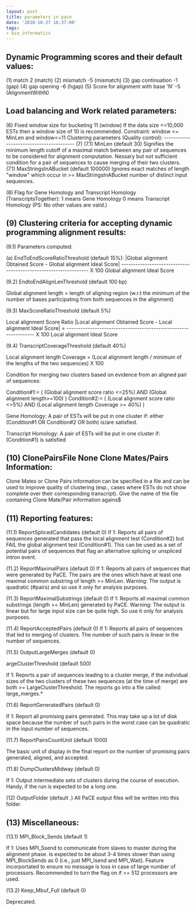 ```yaml
---
layout: post
title: parameters in pace
date: '2010-10-27 16:37:00'
tags:
- bio_informatics
---
```


Dynamic Programming scores and their default values: 
-------------------------------------------------------- 

(1) match 2 (match) 
(2) mismatch -5 (mismatch) 
(3) gap continuation -1 (gap) 
(4) gap opening -6 (hgap) 
(5) Score for alignment 
with base 'N' -5 (AlignmentWithN) 

Load balancing and Work related parameters: 
----------------------------------------------- 

(6) Fixed window size for bucketing 11 (window) 
If the data size <=10,000 ESTs then a window size of 10 is recommended. Constraint: window <= MinLen and window<=11 Clustering parameters (Quality control): ---------------------------------------- (7) (7.1) MinLen (default 30) Signifies the minimum length cutoff of a maximal match between any pair of sequences to be considered for alignment computation. Nessary but not sufficient condition for a pair of sequences to cause merging of their two clusters. (7.1) MaxStringsInABucket (default 100000) Ignores exact matches of length "window" which occur in >= MaxStringsInABucket 
number of distinct input sequences. 

(8) 
Flag for Gene Homology and Transcript Homology (TranscriptsTogether): 
1 means Gene Homology 
0 means Transcript Homology 
(PS: No other values are valid.) 

(9) 
Clustering criteria for accepting dynamic programming alignment results: 
------------------------------------------------------------------------- 

(9.1) Parameters computed: 

(a) 
EndToEndScoreRatioThreshold (default 15%): 
|Global alignment Obtained Score - Global alignment Ideal Score| 
---------------------------------------------------------------- X 100 
Global alignment Ideal Score 

(9.2) 
EndtoEndAlignLenThreshold (default 100 bp) 

Global alignment length = length of aligning region 
(w.r.t the minimum of the number of 
bases participating from both sequences in the alignment) 

(9.3) 
MaxScoreRatioThreshold (default 5%) 

Local alignment Score Ratio 
|Local alignment Obtained Score - Local alignment Ideal Score| 
= ---------------------------------------------------------------- X 100 
Local alignment Ideal Score 

(9.4) 
TranscriptCoverageThreshold (default 40%) 

Local alignment length Coverage 
= (Local alignment length / minimum of the lengths of the two sequences) X 100 

Condition for merging two clusters based on evidence from an aligned pair of sequences: 

Condition#1:= ( (Global alignment score ratio <=25%) AND (Global alignment length>=100) ) 
Condition#2:= ( (Local alignment score ratio <=5%) AND (Local alignment length Coverage >= 40%) ) 

Gene Homology: 
A pair of ESTs will be put in one cluster if: 
either (Condition#1 OR Condition#2 OR both) is/are satisfied. 

Transcript Homology: 
A pair of ESTs will be put in one cluster if: 
(Condition#1) is satisfied 

(10) 
ClonePairsFile None 
Clone Mates/Pairs Information: 
------------------------------ 

Clone Mates or Clone Pairs information can be specified in a file and can be used to improve quality of clustering (esp., cases where ESTs do not show complete over their corresponding transcript). Give the name of the file containing Clone Mate/Pair information agains$ 

(11) 
Reporting features: 
------------------ 

(11.1) 
ReportSplicedCandidates (default 0) 
If 1: 
Reports all pairs of sequences generated that pass the local alignment test (Condition#2) 
but FAIL the global alignment test (Condition#1). This can be used as a 
set of potential pairs of sequences that flag an alternative splicing or unspliced 
intron event. 

(11.2) 
ReportMaximalPairs (default 0) 
If 1: 
Reports all pairs of sequences that were generated by PaCE. The pairs are the ones 
which have at least one maximal common substring of length >= MinLen. 
Warning: The output is quadratic (#pairs) and so use it only for analysis purposes. 

(11.3) 
ReportMaximalSubstrings (default 0) 
If 1: 
Reports all maximal common substrings (length >= MinLen) generated by PaCE. 
Warning: The output is linear but for large input size can be quite high. So use it only for analysis purposes. 

(11.4) 
ReportAcceptedPairs (default 0) 
If 1: 
Reports all pairs of sequences that led to merging of clusters. The number of such pairs 
is linear in the number of sequences. 

(11.5) 
OutputLargeMerges (default 0) 

argeClusterThreshold (default 500) 

If 1: 
Reports a pair of sequences leading to a cluster merge, if the individual 
sizes of the two clusters of these two sequences (at the time of merge) 
are both >= LargeClusterThreshold. The reports go into a file called: 
large_merges.* 

(11.6) 
ReportGeneratedPairs (default 0) 

If 1: 
Report all promising pairs generated. This may take up a lot of disk space 
because the number of such pairs in the worst case can be quadratic 
in the input number of sequences. 

(11.7) 
ReportPairsCountUnit (default 1000) 

The basic unit of display in the final report on the number of promising pairs 
generated, aligned, and accepted. 

(11.8) 
DumpClustersMidway (default 0) 

If 1: 
Output intermediate sets of clusters during the course of execution. 
Handy, if the run is expected to be a long one. 

(12) 
OutputFolder (default .) 
All PaCE output files will be written into this folder. 

(13) 
Miscellaneous: 
-------------- 

(13.1) 
MPI_Block_Sends (default 1) 

If 1: 
Uses MPI_Ssend to communicate from slaves to master during the 
alignment phase. Is expected to be about 3-4 times slower than 
using MPI_BlockSends as 0 (i.e., just MPI_Isend and MPI_Wait). 
Feature incorportated to ensure no message is loss in case of 
large number of processors. Recommended to turn the flag on 
if >= 512 processors are used. 

(13.2) 
Keep_Mbuf_Full (default 0) 

Deprecated.